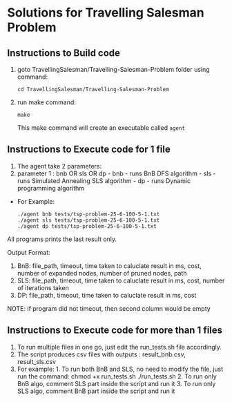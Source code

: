 # Solutions for Travelling Salesman Problem

## Instructions to Build code
1. goto TravellingSalesman/Travelling-Salesman-Problem folder using command:
   ```
   cd TravellingSalesman/Travelling-Salesman-Problem
   ```
2. run make command: 
   ```
   make
   ```
   This make command will create an executable called `agent`


## Instructions to Execute code for 1 file

1. The agent take 2 parameters:
1. parameter 1 : bnb OR sls OR dp
            - bnb - runs BnB DFS algorithm
            - sls - runs Simulated Annealing SLS algorithm
            - dp - runs Dynamic programming algorithm

- For Example:
   ```
   ./agent bnb tests/tsp-problem-25-6-100-5-1.txt
   ./agent sls tests/tsp-problem-25-6-100-5-1.txt
   ./agent dp tests/tsp-problem-25-6-100-5-1.txt
  ```

All programs prints the last result only.

Output Format:
   1. BnB: file_path, timeout, time taken to caluclate result in ms, cost, number of expanded nodes, number of pruned nodes, path
   2. SLS: file_path, timeout,  time taken to caluclate result in ms, cost, number of iterations taken
   3. DP: file_path, timeout,  time taken to caluclate result in ms, cost
    
NOTE: if program did not timeout, then second column would be empty

## Instructions to Execute code for more than 1 files

1. To run multiple files in one go, just edit the run_tests.sh file accordingly.
2. The script produces csv files with outputs : result_bnb.csv, result_sls.csv
3. For example:
        1. To run both BnB and SLS, no need to modify the file, just run the command:
            chmod +x run_tests.sh
            ./run_tests.sh
        2. To run only BnB algo, comment SLS part inside the script and run it
        3. To run only SLS algo, comment BnB part inside the script and run it
